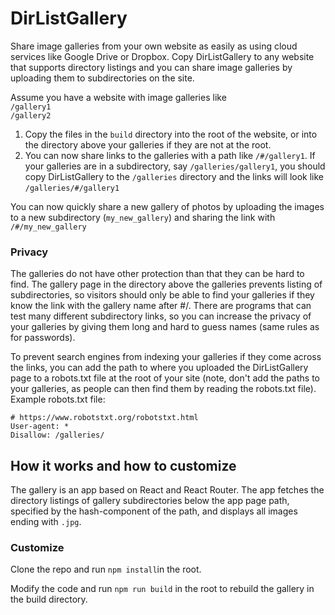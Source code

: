 # DirListGallery
Share image galleries from your own website as easily as using cloud services like Google Drive or Dropbox. Copy DirListGallery to any website that supports directory listings and you can share image galleries by uploading them to subdirectories on the site.

Assume you have a website with image galleries like   
```/gallery1```   
```/gallery2```   

1. Copy the files in the ```build``` directory into the root of the website, or into the directory above your galleries if they are not at the root.
3. You can now share links to the galleries with a path like ```/#/gallery1```. If your galleries are in a subdirectory, say ```/galleries/gallery1```, you should copy DirListGallery to the ```/galleries``` directory and the links will look like ```/galleries/#/gallery1```

You can now quickly share a new gallery of photos by uploading the images to a new subdirectory (```my_new_gallery```) and sharing the link with ```/#/my_new_gallery```

### Privacy
The galleries do not have other protection than that they can be hard to find. The gallery page in the directory above the galleries prevents listing of subdirectories, so visitors should only be able to find your galleries if they know the link with the gallery name after #/. There are programs that can test many different subdirectory links, so you can increase the privacy of your galleries by giving them long and hard to guess names (same rules as for passwords). 

To prevent search engines from indexing your galleries if they come across the links, you can add the path to where you uploaded the DirListGallery page to a robots.txt file at the root of your site (note, don't add the paths to your galleries, as people can then find them by reading the robots.txt file). Example robots.txt file:    
```
# https://www.robotstxt.org/robotstxt.html
User-agent: *
Disallow: /galleries/
```

## How it works and how to customize
The gallery is an app based on React and React Router. The app fetches the directory listings of gallery subdirectories below the app page path, specified by the hash-component of the path, and displays all images ending with ```.jpg```.

### Customize
Clone the repo and run ```npm install```in the root.

Modify the code and run ```npm run build``` in the root to rebuild the gallery in the build directory.


